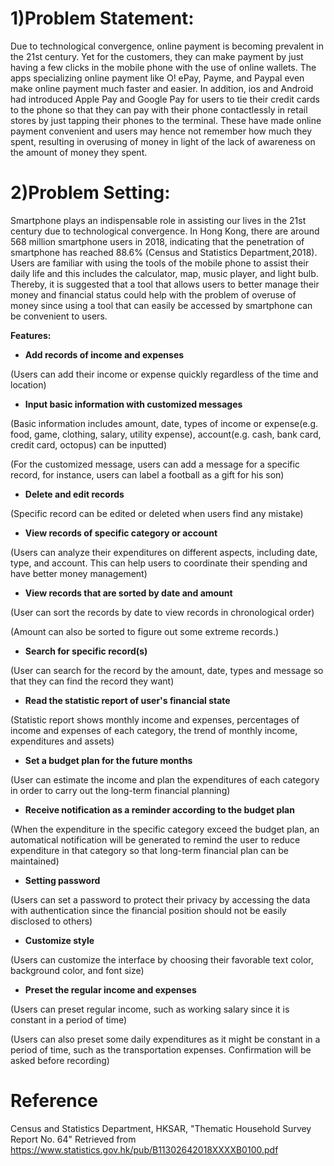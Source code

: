 # 1)Problem Statement:
Due to technological convergence, online payment is becoming prevalent in the 21st century. Yet for the customers, they can make payment by just having a few clicks in the mobile phone with the use of online wallets. The apps specializing online payment like O! ePay, Payme, and Paypal even make online payment much faster and easier. In addition, ios and Android had introduced Apple Pay and Google Pay for users to tie their credit cards to the phone so that they can pay with their phone contactlessly in retail stores by just tapping their phones to the terminal. These have made online payment convenient and users may hence not remember how much they spent, resulting in overusing of money in light of the lack of awareness on the amount of money they spent.


# 2)Problem Setting:

Smartphone plays an indispensable role in assisting our lives in the 21st century due to technological convergence. In Hong Kong, there are around 568 million smartphone users in 2018, indicating that the penetration of smartphone has reached 88.6% (Census and Statistics Department,2018). Users are familiar with using the tools of the mobile phone to assist their daily life and this includes the calculator, map, music player, and light bulb. Thereby, it is suggested that a tool that allows users to better manage their money and financial status could help with the problem of overuse of money since using a tool that can easily be accessed by smartphone can be convenient to users.

**Features:**

- **Add records of income and expenses**

(Users can add their income or expense quickly regardless of the time and location)

- **Input basic information with customized messages**

(Basic information includes amount, date, types of income or expense(e.g. food, game, clothing, salary, utility expense), account(e.g. cash, bank card, credit card, octopus) can be inputted)

(For the customized message, users can add a message for a specific record, for instance, users can label a football as a gift for his son)

- **Delete and edit records**

(Specific record can be edited or deleted when users find any mistake)

- **View records of specific category or account**

(Users can analyze their expenditures on different aspects, including date, type, and account. This can help users to coordinate their spending and have better money management)

- **View records that are sorted by date and amount**

(User can sort the records by date to view records in chronological order)

(Amount can also be sorted to figure out some extreme records.)

- **Search for specific record(s)**

(User can search for the record by the amount, date, types and message so that they can find the record they want)

- **Read the statistic report of user's financial state**

(Statistic report shows monthly income and expenses, percentages of income and expenses of each category, the trend of monthly income, expenditures and assets)

- **Set a budget plan for the future months**

(User can estimate the income and plan the expenditures of each category in order to carry out the long-term financial planning)

- **Receive notification as a reminder according to the budget plan**

(When the expenditure in the specific category exceed the budget plan, an automatical notification will be generated to remind the user to reduce expenditure in that category so that long-term financial plan can be maintained)

- **Setting password**

(Users can set a password to protect their privacy by accessing the data with authentication since the financial position should not be easily disclosed to others)

- **Customize style**

(Users can customize the interface by choosing their favorable text color, background color, and font size)

- **Preset the regular income and expenses**

(Users can preset regular income, such as working salary since it is constant in a period of time)

(Users can also preset some daily expenditures as it might be constant in a period of time, such as the transportation expenses. Confirmation will be asked before recording)

# Reference
Census and Statistics Department, HKSAR, "Thematic Household Survey Report No. 64" Retrieved from https://www.statistics.gov.hk/pub/B11302642018XXXXB0100.pdf 
